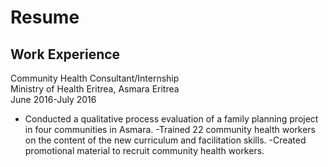 # Resume
## Work Experience
Community Health Consultant/Internship  
Ministry of Health Eritrea, Asmara Eritrea  
June 2016-July 2016  
- Conducted a qualitative process evaluation of a family planning project in four communities in Asmara.
-Trained 22 community health workers on the content of the new curriculum and facilitation skills.
-Created promotional material to recruit community health workers.
